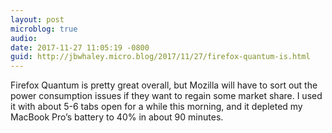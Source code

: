 ```yaml
---
layout: post
microblog: true
audio: 
date: 2017-11-27 11:05:19 -0800
guid: http://jbwhaley.micro.blog/2017/11/27/firefox-quantum-is.html
---
```

Firefox Quantum is pretty great overall, but Mozilla will have to sort out the power consumption issues if they want to regain some market share. I used it with about 5-6 tabs open for a while this morning, and it depleted my MacBook Pro’s battery to 40% in about 90 minutes.
